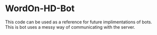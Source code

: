 # WordOn-HD-Bot
This code can be used as a reference for future implimentations of bots. This is bot uses a messy way of communicating with the server. 

